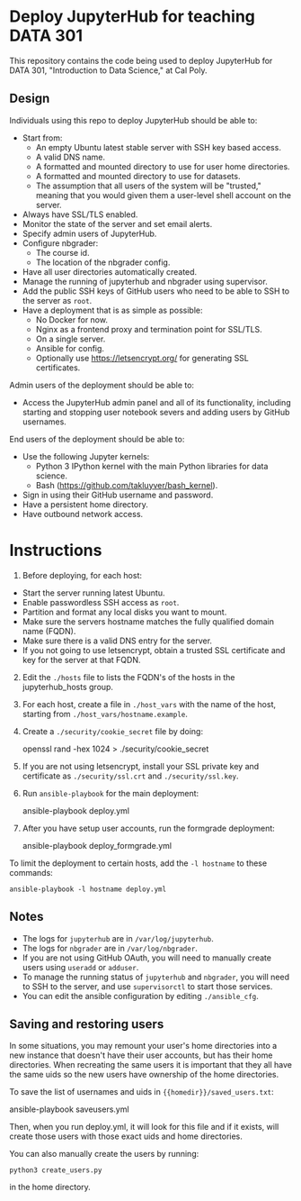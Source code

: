 # Deploy JupyterHub for teaching DATA 301

This repository contains the code being used to deploy JupyterHub for DATA 301,
"Introduction to Data Science," at Cal Poly.

## Design

Individuals using this repo to deploy JupyterHub should be able to:

* Start from:
  - An empty Ubuntu latest stable server with SSH key based access.
  - A valid DNS name.
  - A formatted and mounted directory to use for user home directories.
  - A formatted and mounted directory to use for datasets.
  - The assumption that all users of the system will be "trusted," meaning that
    you would given them a user-level shell account on the server.
* Always have SSL/TLS enabled.
* Monitor the state of the server and set email alerts.
* Specify admin users of JupyterHub.
* Configure nbgrader:
  - The course id.
  - The location of the nbgrader config.
* Have all user directories automatically created.
* Manage the running of jupyterhub and nbgrader using supervisor.
* Add the public SSH keys of GitHub users who need to be able to SSH to the server
  as `root`.
* Have a deployment that is as simple as possible:
  - No Docker for now.
  - Nginx as a frontend proxy and termination point for SSL/TLS.
  - On a single server.
  - Ansible for config.
  - Optionally use https://letsencrypt.org/ for generating SSL certificates.

Admin users of the deployment should be able to:

* Access the JupyterHub admin panel and all of its functionality, including
  starting and stopping user notebook severs and adding users by GitHub usernames.

End users of the deployment should be able to:

* Use the following Jupyter kernels:
  - Python 3 IPython kernel with the main Python libraries for data science.
  - Bash (https://github.com/takluyver/bash_kernel).
* Sign in using their GitHub username and password.
* Have a persistent home directory.
* Have outbound network access.

# Instructions

1. Before deploying, for each host:
  - Start the server running latest Ubuntu.
  - Enable passwordless SSH access as `root`.
  - Partition and format any local disks you want to mount.
  - Make sure the servers hostname matches the fully qualified domain name (FQDN).
  - Make sure there is a valid DNS entry for the server.
  - If you not going to use letsencrypt, obtain a trusted SSL certificate and
    key for the server at that FQDN.
2. Edit the `./hosts` file to lists the FQDN's of the hosts in the jupyterhub_hosts
   group.
2. For each host, create a file in `./host_vars` with the name of the host, starting
   from `./host_vars/hostname.example`.
3. Create a `./security/cookie_secret` file by doing:

	openssl rand -hex 1024 > ./security/cookie_secret

4. If you are not using letsencrypt, install your SSL private key and certificate as
   `./security/ssl.crt` and `./security/ssl.key`.
5. Run `ansible-playbook` for the main deployment:

	ansible-playbook deploy.yml

6. After you have setup user accounts, run the formgrade deployment:

	ansible-playbook deploy_formgrade.yml

To limit the deployment to certain hosts, add the `-l hostname` to these commands:

	ansible-playbook -l hostname deploy.yml

## Notes

* The logs for `jupyterhub` are in `/var/log/jupyterhub`.
* The logs for `nbgrader` are in `/var/log/nbgrader`.
* If you are not using GitHub OAuth, you will need to manually create users using
  `useradd` or `adduser`.
* To manage the running status of `jupyterhub` and `nbgrader`, you will need to SSH
  to the server, and use `supervisorctl` to start those services.
* You can edit the ansible configuration by editing `./ansible_cfg`.

## Saving and restoring users

In some situations, you may remount your user's home directories into a new instance that
doesn't have their user accounts, but has their home directories. When recreating the
same users it is important that they all have the same uids so the new users have
ownership of the home directories.

To save the list of usernames and uids in `{{homedir}}/saved_users.txt`:

ansible-playbook saveusers.yml

Then, when you run deploy.yml, it will look for this file and if it exists, will create
those users with those exact uids and home directories.

You can also manually create the users by running:

	python3 create_users.py

in the home directory.